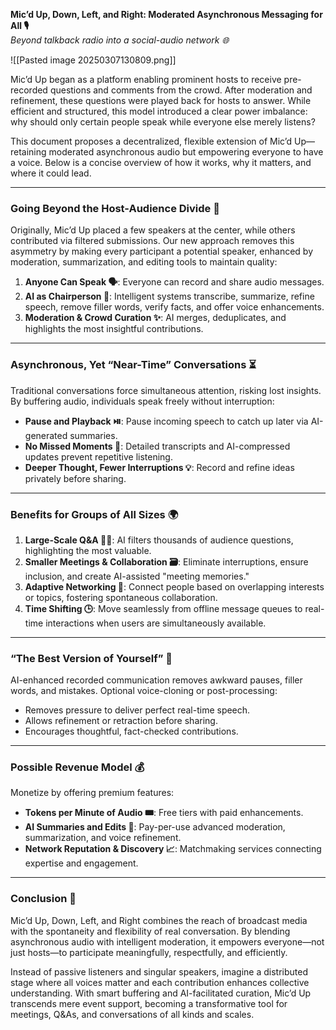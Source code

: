 **Mic’d Up, Down, Left, and Right: Moderated Asynchronous Messaging for All 🎙️**  
_Beyond talkback radio into a social-audio network 🌐_

![[Pasted image 20250307130809.png]]

Mic’d Up began as a platform enabling prominent hosts to receive pre-recorded questions and comments from the crowd. After moderation and refinement, these questions were played back for hosts to answer. While efficient and structured, this model introduced a clear power imbalance: why should only certain people speak while everyone else merely listens?

This document proposes a decentralized, flexible extension of Mic’d Up—retaining moderated asynchronous audio but empowering everyone to have a voice. Below is a concise overview of how it works, why it matters, and where it could lead.

---

### Going Beyond the Host-Audience Divide 🤝

Originally, Mic’d Up placed a few speakers at the center, while others contributed via filtered submissions. Our new approach removes this asymmetry by making every participant a potential speaker, enhanced by moderation, summarization, and editing tools to maintain quality:

1. **Anyone Can Speak 🗣️**: Everyone can record and share audio messages.
2. **AI as Chairperson 🤖**: Intelligent systems transcribe, summarize, refine speech, remove filler words, verify facts, and offer voice enhancements.
3. **Moderation & Crowd Curation ✨**: AI merges, deduplicates, and highlights the most insightful contributions.

---

### Asynchronous, Yet “Near-Time” Conversations ⏳

Traditional conversations force simultaneous attention, risking lost insights. By buffering audio, individuals speak freely without interruption:

- **Pause and Playback ⏯️**: Pause incoming speech to catch up later via AI-generated summaries.
- **No Missed Moments 📑**: Detailed transcripts and AI-compressed updates prevent repetitive listening.
- **Deeper Thought, Fewer Interruptions 💡**: Record and refine ideas privately before sharing.

---

### Benefits for Groups of All Sizes 🌍

1. **Large-Scale Q&A 🧑‍🏫**: AI filters thousands of audience questions, highlighting the most valuable.
2. **Smaller Meetings & Collaboration 🗃️**: Eliminate interruptions, ensure inclusion, and create AI-assisted "meeting memories."
3. **Adaptive Networking 🔗**: Connect people based on overlapping interests or topics, fostering spontaneous collaboration.
4. **Time Shifting 🕒**: Move seamlessly from offline message queues to real-time interactions when users are simultaneously available.

---

### “The Best Version of Yourself” 🌟

AI-enhanced recorded communication removes awkward pauses, filler words, and mistakes. Optional voice-cloning or post-processing:

- Removes pressure to deliver perfect real-time speech.
- Allows refinement or retraction before sharing.
- Encourages thoughtful, fact-checked contributions.

---

### Possible Revenue Model 💰

Monetize by offering premium features:

- **Tokens per Minute of Audio 🎟️**: Free tiers with paid enhancements.
- **AI Summaries and Edits 🧠**: Pay-per-use advanced moderation, summarization, and voice refinement.
- **Network Reputation & Discovery 📈**: Matchmaking services connecting expertise and engagement.

---

### Conclusion 🚀

Mic’d Up, Down, Left, and Right combines the reach of broadcast media with the spontaneity and flexibility of real conversation. By blending asynchronous audio with intelligent moderation, it empowers everyone—not just hosts—to participate meaningfully, respectfully, and efficiently.

Instead of passive listeners and singular speakers, imagine a distributed stage where all voices matter and each contribution enhances collective understanding. With smart buffering and AI-facilitated curation, Mic’d Up transcends mere event support, becoming a transformative tool for meetings, Q&As, and conversations of all kinds and scales.